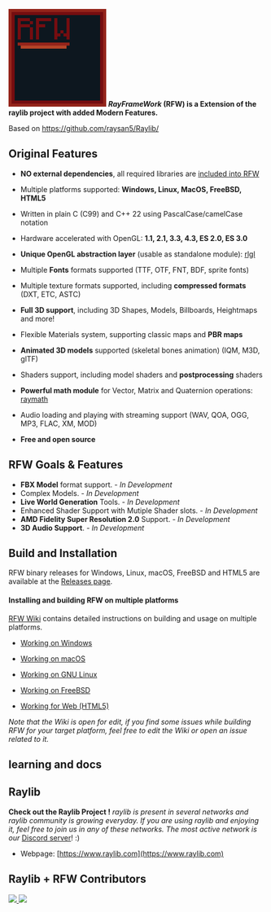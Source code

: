 

![logo](https://github.com/HermitsHouseDevs/RayFW/blob/master/Logo/RFW192x192.png)
***RayFrameWork* (RFW) is a Extension of the raylib project with added Modern Features.**

Based on https://github.com/raysan5/Raylib/

Original Features
--------
  - **NO external dependencies**, all required libraries are [included into RFW](https://github.com/HermitsHouseDevs/RayFW/tree/master/src/external)
  - Multiple platforms supported: **Windows, Linux, MacOS, FreeBSD, HTML5**
  - Written in plain C (C99) and C++ 22 using PascalCase/camelCase notation
  - Hardware accelerated with OpenGL: **1.1, 2.1, 3.3, 4.3, ES 2.0, ES 3.0**
  - **Unique OpenGL abstraction layer** (usable as standalone module): [rlgl](https://github.com/HermitsHouseDevs/RayFW/blob/master/src/rlgl.h)
  - Multiple **Fonts** formats supported (TTF, OTF, FNT, BDF, sprite fonts)
  - Multiple texture formats supported, including **compressed formats** (DXT, ETC, ASTC)
  - **Full 3D support**, including 3D Shapes, Models, Billboards, Heightmaps and more! 
  - Flexible Materials system, supporting classic maps and **PBR maps**
  - **Animated 3D models** supported (skeletal bones animation) (IQM, M3D, glTF)
  - Shaders support, including model shaders and **postprocessing** shaders
  - **Powerful math module** for Vector, Matrix and Quaternion operations: [raymath](https://github.com/HermitsHouseDevs/RayFW/blob/master/src/raymath.h)
  - Audio loading and playing with streaming support (WAV, QOA, OGG, MP3, FLAC, XM, MOD)

  - **Free and open source**

RFW Goals & Features 
--------
- **FBX Model** format support. *- In Development* 
- Complex Models. *- In Development* 
- **Live World Generation** Tools. *- In Development* 
- Enhanced Shader Support with Mutiple Shader slots. *- In Development* 
- **AMD Fidelity Super Resolution 2.0** Support. *- In Development* 
- **3D Audio Support**.  *- In Development* 

Build and Installation
----------------------

RFW binary releases for Windows, Linux, macOS, FreeBSD and HTML5 are available at the [Releases page](https://github.com/HermitsHouseDevs/RayFW/releases/).

#### Installing and building RFW on multiple platforms

[RFW Wiki](https://github.com/HermitsHouseDevs/RayFW/wiki#development-platforms) contains detailed instructions on building and usage on multiple platforms.

 - [Working on Windows](https://github.com/HermitsHouseDevs/RayFW/wiki/Working-on-Windows)
 - [Working on macOS](https://github.com/HermitsHouseDevs/RayFW/wiki/Working-on-macOS)
 - [Working on GNU Linux](https://github.com/HermitsHouseDevs/RayFW/wiki/Working-on-GNU-Linux)

 - [Working on FreeBSD](https://github.com/HermitsHouseDevs/RayFW/wiki/Working-on-FreeBSD)

 - [Working for Web (HTML5)](https://github.com/HermitsHouseDevs/RayFW/wiki/Working-for-Web-(HTML5))

*Note that the Wiki is open for edit, if you find some issues while building RFW for your target platform, feel free to edit the Wiki or open an issue related to it.*

learning and docs
------------------


Raylib
---------------------

**Check out the Raylib Project !**
*raylib is present in several networks and raylib community is growing everyday. If you are using raylib and enjoying it, feel free to join us in any of these networks. The most active network is our* [Discord server](https://discord.gg/raylib)! :)

 - Webpage: [https://www.raylib.com](https://www.raylib.com)

Raylib + RFW Contributors
------------

<a href="https://github.com/HermitsHouseDevs/RayFW/graphs/contributors">
  <img src="https://contrib.rocks/image?repo=HermitsHouseDevs/RayFW" />
</a>
<a href="https://github.com/raysan5/raylib/graphs/contributors">
  <img src="https://contrib.rocks/image?repo=raysan5/raylib&max=500&columns=20&anon=1" />
</a>
